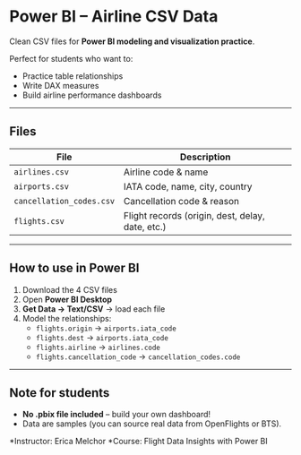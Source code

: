 # Power BI – Airline CSV Data

Clean CSV files for **Power BI modeling and visualization practice**.

Perfect for students who want to:
- Practice table relationships
- Write DAX measures
- Build airline performance dashboards

---

## Files

| File | Description |
|------|-------------|
| `airlines.csv` | Airline code & name |
| `airports.csv` | IATA code, name, city, country |
| `cancellation_codes.csv` | Cancellation code & reason |
| `flights.csv` | Flight records (origin, dest, delay, date, etc.) |

---

## How to use in Power BI

1. Download the 4 CSV files  
2. Open **Power BI Desktop**  
3. **Get Data → Text/CSV** → load each file  
4. Model the relationships:  
   - `flights.origin` → `airports.iata_code`  
   - `flights.dest` → `airports.iata_code`  
   - `flights.airline` → `airlines.code`  
   - `flights.cancellation_code` → `cancellation_codes.code`

---

## Note for students
- **No .pbix file included** – build your own dashboard!  
- Data are samples (you can source real data from OpenFlights or BTS).  

*Instructor: Erica Melchor 
*Course: Flight Data Insights with Power BI

